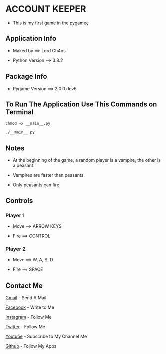 # ACCOUNT KEEPER

* This is my first game in the pygameç

## Application Info

* Maked by ==> Lord Ch4os

* Python Version ==> 3.8.2

## Package Info

* Pygame Version ==> 2.0.0.dev6

## To Run The Application Use This Commands on Terminal    #

```
chmod +x __main__.py
```
```
./__main__.py
```

## Notes

* At the beginning of the game, a random player is a vampire, the other is a peasant.

* Vampires are faster than peasants.

* Only peasants can fire.

## Controls

### Player 1

* Move ==> ARROW KEYS

* Fire ==> CONTROL

### Player 2

* Move ==> W, A, S, D

* Fire ==> SPACE

## Contact Me 

[Gmail](mailto:muetnmuetn@gmail.com) - Send A Mail

[Facebook](https://facebook.com/nmuetn) - Write to Me

[Instagram](https://instagram.com/umut_ekinci_) - Follow Me

[Twitter](https://twitter.com/muetnmuetn) - Follow Me

[Youtube](https://www.youtube.com/channel/UC1ma8tkbaD-xxJ4tgSxDthg) - Subscribe to My Channel Me

[Github](https://github.com/LordCh4os/) - Follow My Apps
